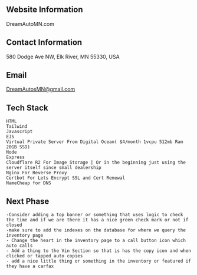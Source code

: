 ## Website Information

DreamAutoMN.com

## Contact Information

580 Dodge Ave NW, Elk River, MN 55330, USA

## Email

DreamAutosMN@gmail.com

## Tech Stack

    HTML
    Tailwind
    Javascript
    EJS
    Virtual Private Server From Digital Ocean( $4/month 1vcpu 512mb Ram 20GB SSD)
    Node
    Express
    Cloudflare R2 For Image Storage | Or in the beginning just using the server itself since small dealership
    Nginx For Reverse Proxy
    Certbot For Lets Encrypt SSL and Cert Renewal
    NameCheap for DNS

## Next Phase

    -Consider adding a top banner or something that uses logic to check the time and if we are there it has a nice green check mark or not if closed
    -make sure to add the indexes on the database for where we query the inventory page
    - Change the heart in the inventory page to a call button icon which auto calls
    - Add a thing to the Vin Section so that is has the copy icon and when clicked or tapped auto copies
    - add a nice little thing or something in the inventory or featured if they have a carfax
